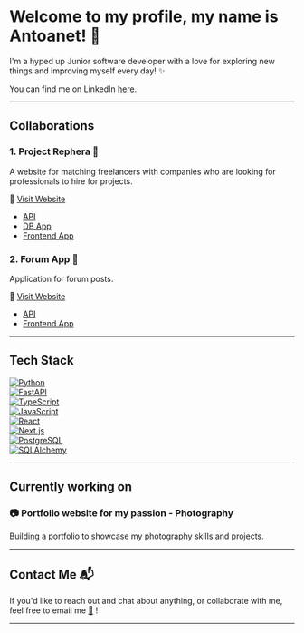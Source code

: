 # Welcome to my profile, my name is Antoanet! 🌻

I'm a hyped up Junior software developer with a love for exploring new things and improving myself every day! ✨

You can find me on LinkedIn [here](https://www.linkedin.com/in/antoanet-s-6233a6129/).

---

## Collaborations

### 1.  **Project Rephera**  📝
A website for matching freelancers with companies who are looking for professionals to hire for projects. 

🔗 [Visit Website](https://www.rephera.com)

- [API](https://github.com/Forum-System-Developers/job-match)
- [DB App](https://github.com/Forum-System-Developers/job-match-db)
- [Frontend App](https://github.com/Forum-System-Developers/job-match-frontend)

### 2.  **Forum App**  💬
Application for forum posts.

🔗 [Visit Website](https://www.forum-ham.xyz)

- [API](https://github.com/Forum-System-Developers/forum-system-api)
- [Frontend App](https://github.com/Forum-System-Developers/forum-system-react)

---

## Tech Stack

[![Python](https://img.shields.io/badge/Python-3776AB?style=for-the-badge&logo=python&logoColor=white)](https://www.python.org)  
[![FastAPI](https://img.shields.io/badge/FastAPI-009688?style=for-the-badge&logo=fastapi&logoColor=white)](https://fastapi.tiangolo.com)  
[![TypeScript](https://img.shields.io/badge/TypeScript-3178C6?style=for-the-badge&logo=typescript&logoColor=white)](https://www.typescriptlang.org/)  
[![JavaScript](https://img.shields.io/badge/JavaScript-F7DF1E?style=for-the-badge&logo=javascript&logoColor=white)](https://developer.mozilla.org/en-US/docs/Web/JavaScript)  
[![React](https://img.shields.io/badge/React-61DAFB?style=for-the-badge&logo=react&logoColor=white)](https://reactjs.org/)  
[![Next.js](https://img.shields.io/badge/Next.js-000000?style=for-the-badge&logo=next.js&logoColor=white)](https://nextjs.org/)  
[![PostgreSQL](https://img.shields.io/badge/PostgreSQL-316192?style=for-the-badge&logo=postgresql&logoColor=white)](https://www.postgresql.org/)  
[![SQLAlchemy](https://img.shields.io/badge/SQLAlchemy-5061BD?style=for-the-badge&logo=sqlalchemy&logoColor=white)](https://www.sqlalchemy.org/)

---

## Currently working on

### 📷 **Portfolio website for my passion - Photography**  
Building a portfolio to showcase my photography skills and projects.

---

## Contact Me 📬

If you'd like to reach out and chat about anything, or collaborate with me, feel free to email me [📧](mailto:antoanet.simeonova@gmail.com) !

---
